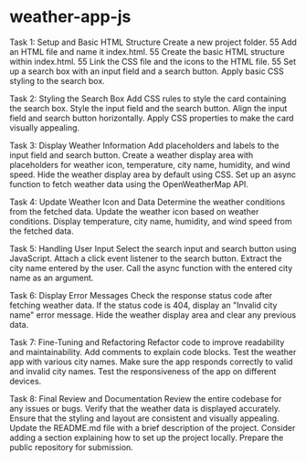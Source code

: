 # weather-app-js

Task 1: Setup and Basic HTML Structure
Create a new project folder. 55
Add an HTML file and name it index.html. 55
Create the basic HTML structure within index.html. 55
Link the CSS file and the icons to the HTML file. 55
Set up a search box with an input field and a search button.
Apply basic CSS styling to the search box.

Task 2: Styling the Search Box
Add CSS rules to style the card containing the search box.
Style the input field and the search button.
Align the input field and search button horizontally.
Apply CSS properties to make the card visually appealing.

Task 3: Display Weather Information
Add placeholders and labels to the input field and search button.
Create a weather display area with placeholders for weather icon, temperature, city name, humidity, and wind speed.
Hide the weather display area by default using CSS.
Set up an async function to fetch weather data using the OpenWeatherMap API.

Task 4: Update Weather Icon and Data
Determine the weather conditions from the fetched data.
Update the weather icon based on weather conditions.
Display temperature, city name, humidity, and wind speed from the fetched data.

Task 5: Handling User Input
Select the search input and search button using JavaScript.
Attach a click event listener to the search button.
Extract the city name entered by the user.
Call the async function with the entered city name as an argument.

Task 6: Display Error Messages
Check the response status code after fetching weather data.
If the status code is 404, display an "Invalid city name" error message.
Hide the weather display area and clear any previous data.

Task 7: Fine-Tuning and Refactoring
Refactor code to improve readability and maintainability.
Add comments to explain code blocks.
Test the weather app with various city names.
Make sure the app responds correctly to valid and invalid city names.
Test the responsiveness of the app on different devices.

Task 8: Final Review and Documentation
Review the entire codebase for any issues or bugs.
Verify that the weather data is displayed accurately.
Ensure that the styling and layout are consistent and visually appealing.
Update the README.md file with a brief description of the project.
Consider adding a section explaining how to set up the project locally.
Prepare the public repository for submission.